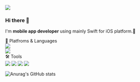 <a href="" target="_blank"><img src="https://img.shields.io/badge/dowoniscool@yahoo.com-6001D2?style=flat-square&logo=yahoo&logoColor=FFFFFF"/></a>
### Hi there 👋
I'm **mobile app developer** using mainly Swift for iOS platform.🚀

🦾 Platfroms & Languages
<br/>
<a href="" target="_blank"><img src="https://img.shields.io/badge/iOS-FFFFFF?style=flat-square&logo=iOS&logoColor=000000"/></a>
<br/>
<a href="" target="_blank"><img src="https://img.shields.io/badge/Swift-FC8019?style=flat-square&logo=Swift&logoColor=F05138"/></a>
<br/>
🛠️ Tools
<br/>
<a href="" target="_blank"><img src="https://img.shields.io/badge/Xcode-147EFB?style=flat-square&logo=Xcode&logoColor=FFFFFF"/></a>
<a href="" target="_blank"><img src="https://img.shields.io/badge/Git-F05032?style=flat-square&logo=Git&logoColor=FFFFFF"/></a>
<a href="" target="_blank"><img src="https://img.shields.io/badge/Sourecetree-0052CC?style=flat-square&logo=Sourcetree&logoColor=FFFFFF"/></a>
<a href="" target="_blank"><img src="https://img.shields.io/badge/Firebse-FFCA28?style=flat-square&logo=Firebase&logoColor=000000"/></a>

![Anurag's GitHub stats](https://github-readme-stats.vercel.app/api?username=dodiforth&show_icons=true&theme=radical)


<!--
**dodiforth/dodiforth** is a ✨ _special_ ✨ repository because its `README.md` (this file) appears on your GitHub profile.

Here are some ideas to get you started:

- 🔭 I’m currently working on ...
- 🌱 I’m currently learning ...
- 👯 I’m looking to collaborate on ...
- 🤔 I’m looking for help with ...
- 💬 Ask me about ...
- 📫 How to reach me: ...
- 😄 Pronouns: ...
- ⚡ Fun fact: ...
-->
